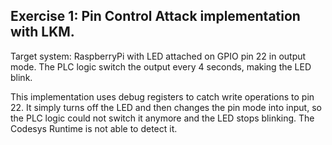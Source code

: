 Exercise 1: Pin Control Attack implementation with LKM.
-------------------------------------------------------

Target system: RaspberryPi with LED attached on GPIO pin 22 in output mode. The PLC logic switch the output every 4 seconds, making the LED blink.

This implementation uses debug registers to catch write operations to pin 22. It simply turns off the LED and then changes the pin mode into input, so the PLC logic could not switch it anymore and the LED stops blinking. The Codesys Runtime is not able to detect it.

